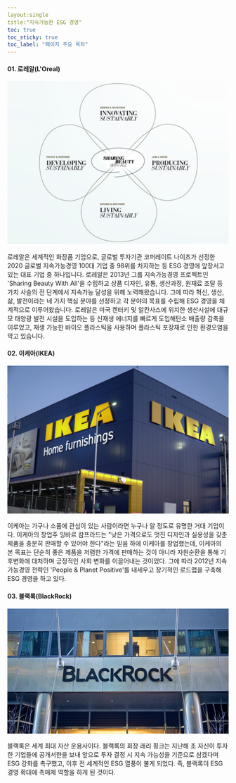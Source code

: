 ```yaml
---
layout:single
title:"지속가능한 ESG 경영"
toc: true
toc_sticky: true
toc_label: "페이지 주요 목차"
---
```


#### 01. 로레알(L'Oreal)
![ESG](/assets/images/esg1.jfif)

로레알은 세계적인 화장품 기업으로, 글로벌 투자기관 코퍼레이트 나이츠가 선정한 
2020 글로벌 지속가능경영 100대 기업 중 98위를 차지하는 등 ESG 경영에 앞장서고 있는 대표 기업 중 하나입니다.
로레알은 2013년 그룹 지속가능경영 프로젝트인 'Sharing Beauty With All'을 수립하고 상품 디자인, 유통, 생산과정, 원재료 조달 등 가치 사슬의 전 단계에서 지속가능 달성을 위해 노력해왔습니다. 그에 따라 혁신, 생산, 삶, 발전이라는 네 가지 핵심 분야를 선정하고 각 분야의 목표를 수립해 ESG 경영을 체계적으로 이루어왔습니다. 
로레알은 미국 켄터키 및 알칸사스에 위치한 생산시설에 대규모 태양광 발전 시설을 도입하는 등 신재생 에너지를 빠르게 도입해탄소 배출량 감축을 이루었고, 재생 가능한 바이오 플라스틱을 사용하며 플라스틱 포장재로 인한 환경오염을 막고 있습니다. 

#### 02. 이케아(IKEA)
![ESG2](/assets/images/esg2.jpg)

이케아는 가구나 소품에 관심이 있는 사람이라면 누구나 알 정도로 유명한 거대 기업이다. 이케아의 창업주 잉바르 캄프라드는 "낮은 가격으로도 멋진 디자인과 실용성을 갖춘 제품을 충분히 판매할 수 있어야 한다"라는 믿음 하에 이케아를 창업했는데, 이케아의 본 목표는 단순히 좋은 제품을 저렴한 가격에 판매하는 것이 아니라 자원순환을 통해 기후변화에 대처하며 긍정적인 사회 변화를 이끌어내는 것이었다. 그에 따라 2012년 지속가능경영 전략인 'People & Planet Positive'를 내세우고 장기적인 로드맵을 구축해 ESG 경영을 하고 있다. 

#### 03. 블랙록(BlackRock)
![ESG3](/assets/images/esg3.jpg)

블랙록은 세계 최대 자산 운용사이다. 블랙록의 회장 래리 핑크는 지난해 초 자신이 투자한 기업들에 공개서한을 보내 앞으로 투자 결정 시 지속 가능성을 기준으로 삼겠다며 ESG 강화를 촉구했고, 이후 전 세계적인 ESG 열풍이 불게 되었다. 즉, 블랙록이 ESG 경영 확대에 촉매제 역할을 하게 된 것이다. 
